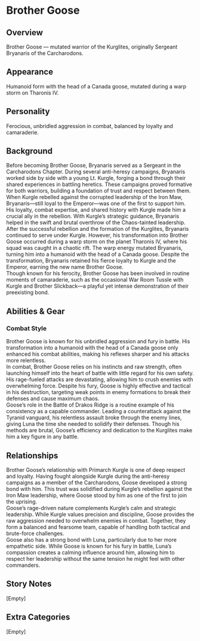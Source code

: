 # Brother Goose

## Overview
Brother Goose — mutated warrior of the Kurglites, originally Sergeant Bryanaris of the Carcharodons.  

## Appearance
Humanoid form with the head of a Canada goose, mutated during a warp storm on Tharonis IV.  

## Personality
Ferocious, unbridled aggression in combat, balanced by loyalty and camaraderie.  

## Background
Before becoming Brother Goose, Bryanaris served as a Sergeant in the Carcharodons Chapter. During several anti-heresy campaigns, Bryanaris worked side by side with a young Lt. Kurgle, forging a bond through their shared experiences in battling heretics. These campaigns proved formative for both warriors, building a foundation of trust and respect between them.  
When Kurgle rebelled against the corrupted leadership of the Iron Maw, Bryanaris—still loyal to the Emperor—was one of the first to support him. His loyalty, combat expertise, and shared history with Kurgle made him a crucial ally in the rebellion. With Kurgle’s strategic guidance, Bryanaris helped in the swift and brutal overthrow of the Chaos-tainted leadership.  
After the successful rebellion and the formation of the Kurglites, Bryanaris continued to serve under Kurgle. However, his transformation into Brother Goose occurred during a warp storm on the planet Tharonis IV, where his squad was caught in a chaotic rift. The warp energy mutated Bryanaris, turning him into a humanoid with the head of a Canada goose. Despite the transformation, Bryanaris retained his fierce loyalty to Kurgle and the Emperor, earning the new name Brother Goose.  
Though known for his ferocity, Brother Goose has been involved in routine moments of camaraderie, such as the occasional War Room Tussle with Kurgle and Brother Slickback—a playful yet intense demonstration of their preexisting bond.  

## Abilities & Gear
### Combat Style
Brother Goose is known for his unbridled aggression and fury in battle. His transformation into a humanoid with the head of a Canada goose only enhanced his combat abilities, making his reflexes sharper and his attacks more relentless.  
In combat, Brother Goose relies on his instincts and raw strength, often launching himself into the heart of battle with little regard for his own safety. His rage-fueled attacks are devastating, allowing him to crush enemies with overwhelming force. Despite his fury, Goose is highly effective and tactical in his destruction, targeting weak points in enemy formations to break their defenses and cause maximum chaos.  
Goose’s role in the Battle of Drakos Ridge is a routine example of his consistency as a capable commander. Leading a counterattack against the Tyranid vanguard, his relentless assault broke through the enemy lines, giving Luna the time she needed to solidify their defenses. Though his methods are brutal, Goose’s efficiency and dedication to the Kurglites make him a key figure in any battle.  

## Relationships
Brother Goose’s relationship with Primarch Kurgle is one of deep respect and loyalty. Having fought alongside Kurgle during the anti-heresy campaigns as a member of the Carcharodons, Goose developed a strong bond with him. This trust was solidified during Kurgle’s rebellion against the Iron Maw leadership, where Goose stood by him as one of the first to join the uprising.  
Goose’s rage-driven nature complements Kurgle’s calm and strategic leadership. While Kurgle values precision and discipline, Goose provides the raw aggression needed to overwhelm enemies in combat. Together, they form a balanced and fearsome team, capable of handling both tactical and brute-force challenges.  
Goose also has a strong bond with Luna, particularly due to her more empathetic side. While Goose is known for his fury in battle, Luna’s compassion creates a calming influence around him, allowing him to respect her leadership without the same tension he might feel with other commanders.  

## Story Notes
[Empty]  

## Extra Categories
[Empty]  
